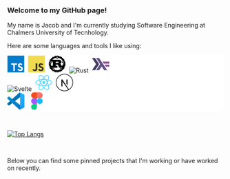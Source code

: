 ### Welcome to my GitHub page!

My name is Jacob and I'm currently studying Software Engineering at Chalmers University of Tecnhology.

Here are some languages and tools I like using:
<div style="background-color:white;">
	<!-- Languages -->
	<img src="https://github.com/devicons/devicon/blob/master/icons/typescript/typescript-original.svg" title="TypeScript" alt="TypeScript" width="40" height="40"/>&nbsp;
	<img src="https://github.com/devicons/devicon/blob/master/icons/javascript/javascript-original.svg" title="JavaScript" alt="JavaScript" width="40" height="40"/>&nbsp;
	<img src="https://github.com/devicons/devicon/blob/master/icons/rust/rust-plain.svg#gh-light-mode-only" title="Rust" alt="Rust" width="40" height="40"/>&nbsp;
	<img src="https://www.nicepng.com/png/full/34-348422_community-spotlight-rust-programming-language.png#gh-light-mode-only" title="Rust" alt="Rust" width="40" height="40"/>&nbsp;
	<img src="https://github.com/devicons/devicon/blob/master/icons/haskell/haskell-original.svg" title="Haskell" alt="Haskell" width="40" height="40"/>&nbsp;
	<br><!-- Frameworks -->
	<img src="https://upload.wikimedia.org/wikipedia/commons/1/1b/Svelte_Logo.svg" title="Svelte" alt="Svelte" width="40" height="40"/>&nbsp;
	<img src="https://github.com/devicons/devicon/blob/master/icons/react/react-original.svg" title="React" alt="React" width="40" height="40"/>&nbsp;
	<img src="https://github.com/devicons/devicon/blob/master/icons/nextjs/nextjs-line.svg"	title="Next.js" alt="Next.js" width="40" height="40"/>&nbsp;
	<br><!-- Tools -->
	<img src="https://github.com/devicons/devicon/blob/master/icons/vscode/vscode-original.svg" title="Visual Studio Code" alt="Visual Studio Code" width="40" height="40"/>&nbsp;
	<img src="https://github.com/devicons/devicon/blob/master/icons/figma/figma-original.svg" title="Figma" alt="Figma" width="40" height="40"/>&nbsp;
</div>

&nbsp;

[![Top Langs](https://github-readme-stats.vercel.app/api/top-langs/?username=MechaFlex&layout=compact&theme=dark)](https://github.com/anuraghazra/github-readme-stats)

&nbsp;

Below you can find some pinned projects that I'm working or have worked on recently.
